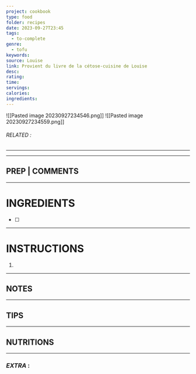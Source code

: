 ```yaml
---
project: cookbook
type: food
folder: recipes
date: 2023-09-27T23:45
tags:
  - to-complete
genre:
  - tofu
keywords: 
source: Louise
link: Provient du livre de la cétose-cuisine de Louise
desc: 
rating: 
time: 
servings: 
calories: 
ingredients:
---
```


![[Pasted image 20230927234546.png]]
![[Pasted image 20230927234559.png]]
###### *RELATED* : 
---


---
## PREP | COMMENTS



---
# INGREDIENTS

- [ ] 

---
# INSTRUCTIONS

1. 

---
## NOTES



---
## TIPS



---
## NUTRITIONS



---
### *EXTRA* :



